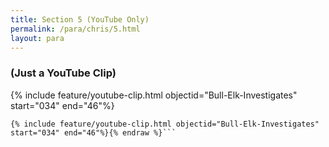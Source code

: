 ```yaml
---
title: Section 5 (YouTube Only)
permalink: /para/chris/5.html
layout: para
---
```


### (Just a YouTube Clip)


{% include feature/youtube-clip.html objectid="Bull-Elk-Investigates" start="034" end="46"%}

``` {% raw %} 
{% include feature/youtube-clip.html objectid="Bull-Elk-Investigates" start="034" end="46"%}{% endraw %}```